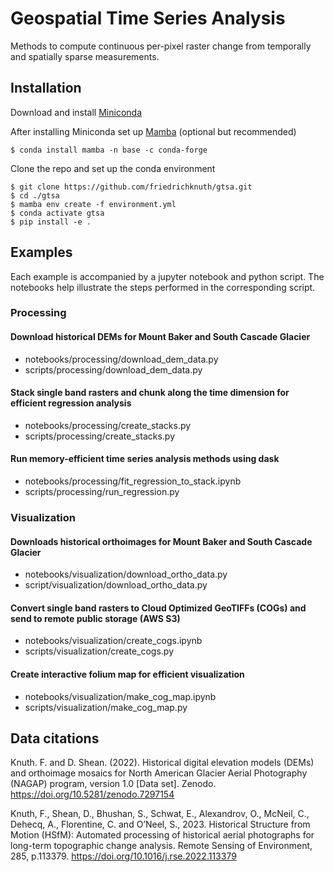 # Geospatial Time Series Analysis
Methods to compute continuous per-pixel raster change from temporally and spatially sparse measurements.

## Installation

Download and install [Miniconda](https://docs.conda.io/en/latest/miniconda.html)  

After installing Miniconda set up [Mamba](https://mamba.readthedocs.io/en/latest/installation.html) (optional but recommended)
```
$ conda install mamba -n base -c conda-forge
```
Clone the repo and set up the conda environment  

```
$ git clone https://github.com/friedrichknuth/gtsa.git
$ cd ./gtsa
$ mamba env create -f environment.yml
$ conda activate gtsa
$ pip install -e .
```
## Examples

Each example is accompanied by a jupyter notebook and python script. The notebooks help illustrate the steps performed in the corresponding script.  

### Processing

####  Download historical DEMs for Mount Baker and South Cascade Glacier
- notebooks/processing/download_dem_data.py
- scripts/processing/download_dem_data.py

#### Stack single band rasters and chunk along the time dimension for efficient regression analysis
- notebooks/processing/create_stacks.py
- scripts/processing/create_stacks.py

#### Run memory-efficient time series analysis methods using dask
- notebooks/processing/fit_regression_to_stack.ipynb
- scripts/processing/run_regression.py

### Visualization

####  Downloads historical orthoimages for Mount Baker and South Cascade Glacier
- notebooks/visualization/download_ortho_data.py
- script/visualization/download_ortho_data.py

#### Convert single band rasters to Cloud Optimized GeoTIFFs (COGs) and send to remote public storage (AWS S3)
- notebooks/visualization/create_cogs.ipynb
- scripts/visualization/create_cogs.py

#### Create interactive folium map for efficient visualization
- notebooks/visualization/make_cog_map.ipynb
- scripts/visualization/make_cog_map.py

## Data citations

Knuth. F. and D. Shean. (2022). Historical digital elevation models (DEMs) and orthoimage mosaics for North American Glacier Aerial Photography (NAGAP) program, version 1.0 [Data set]. Zenodo. https://doi.org/10.5281/zenodo.7297154 

Knuth, F., Shean, D., Bhushan, S., Schwat, E., Alexandrov, O., McNeil, C., Dehecq, A., Florentine, C. and O’Neel, S., 2023. Historical Structure from Motion (HSfM): Automated processing of historical aerial photographs for long-term topographic change analysis. Remote Sensing of Environment, 285, p.113379. https://doi.org/10.1016/j.rse.2022.113379 

